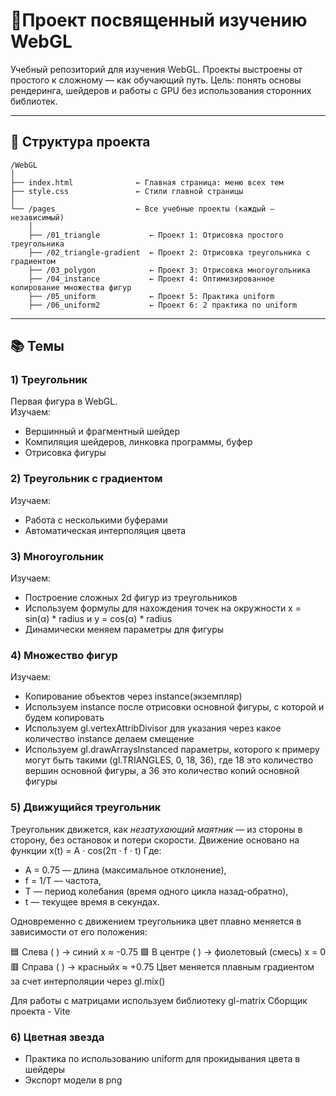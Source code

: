 # 🎨Проект посвященный изучению WebGL

Учебный репозиторий для изучения WebGL.
Проекты выстроены от простого к сложному — как обучающий путь. 
Цель: понять основы рендеринга, шейдеров и работы с GPU без использования сторонних библиотек.

---

## 📁 Структура проекта
```
/WebGL
│
├── index.html              ← Главная страница: меню всех тем
├── style.css               ← Стили главной страницы
│
└── /pages                  ← Все учебные проекты (каждый — независимый)
    │
    ├── /01_triangle           ← Проект 1: Отрисовка простого треугольника
    ├── /02_triangle-gradient  ← Проект 2: Отрисовка треугольника с градиентом
    ├── /03_polygon            ← Проект 3: Отрисовка многоугольника
    ├── /04_instance           ← Проект 4: Оптимизированное копирование множества фигур
    ├── /05_uniform            ← Проект 5: Практика uniform
    ├── /06_uniform2           ← Проект 6: 2 практика по uniform
```
---

## 📚 Темы

### 1) Треугольник
Первая фигура в WebGL.  
Изучаем:
- Вершинный и фрагментный шейдер
- Компиляция шейдеров, линковка программы, буфер
- Отрисовка фигуры

### 2) Треугольник с градиентом 
Изучаем:
- Работа с несколькими буферами
- Автоматическая интерполяция цвета

### 3) Многоугольник
Изучаем:
- Построение сложных 2d фигур из треугольников
- Используем формулы для нахождения точек на окружности x = sin(α) * radius и y = cos(α) * radius
- Динамически меняем параметры для фигуры

### 4) Множество фигур
Изучаем: 
- Копирование объектов через instance(экземпляр)
- Используем instance после отрисовки основной фигуры, с которой и будем копировать
- Используем gl.vertexAttribDivisor для указания через какое количество instance делаем смещение
- Используем gl.drawArraysInstanced параметры, которого к примеру могут быть такими (gl.TRIANGLES, 0, 18, 36), где 18 это количество вершин основной фигуры, а 36 это количество копий основной фигуры

### 5) Движущийся треугольник

Треугольник движется, как *незатухающий маятник* — из стороны в сторону, без остановок и потери скорости. Движение основано на функции x(t) = A ⋅ cos(2π ⋅ f ⋅ t)
Где:
- A = 0.75 — длина (максимальное отклонение),
- f = 1/T — частота,
- T — период колебания (время одного цикла назад-обратно),
- t — текущее время в секундах.

Одновременно с движением треугольника цвет плавно меняется в зависимости от его положения:

🟦 Слева ( ) → синий x ≈ -0.75
🟪 В центре ( ) → фиолетовый (смесь) x = 0
🟥 Справа ( ) → красныйx ≈ +0.75
Цвет меняется плавным градиентом за счет интерполяции через gl.mix()

Для работы с матрицами используем библиотеку gl-matrix
Сборщик проекта - Vite 

### 6) Цветная звезда

- Практика по использованию uniform для прокидывания цвета в шейдеры
- Экспорт модели в png 
